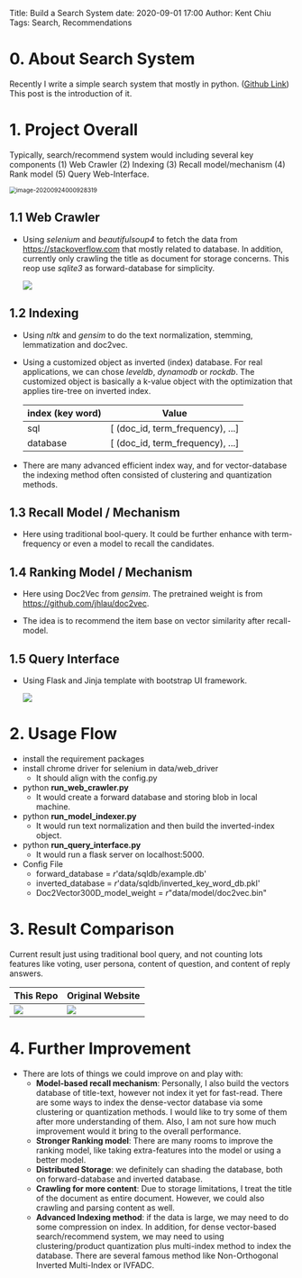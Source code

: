 Title: Build a Search System
date: 2020-09-01 17:00
Author: Kent Chiu
Tags: Search, Recommendations



# 0. About Search System



Recently I write a simple search system that mostly in python. ([Github Link](https://github.com/KentChun33333/search_eng)) This post is the introduction of it. 



# 1. Project Overall

Typically, search/recommend system would including several key components (1) Web Crawler (2) Indexing (3) Recall model/mechanism (4) Rank model (5) Query Web-Interface. 

<img src="image\system_flow.png" alt="image-20200924000928319" style="zoom:75%;" />



## 1.1 Web Crawler 

- Using *selenium* and *beautifulsoup4* to fetch the data from https://stackoverflow.com that mostly related to database. In addition, currently only crawling the title as document for storage concerns. This reop use *sqlite3* as forward-database for simplicity. 

  <img src="image\forward_db.png">

  

## 1.2 Indexing

- Using *nltk* and *gensim* to do the text normalization, stemming, lemmatization and doc2vec. 

- Using a customized object as inverted (index) database. For real applications, we can chose *leveldb*, *dynamodb* or *rockdb*. The customized object is basically a k-value object with the optimization that applies tire-tree on inverted index. 

  | index (key word) | Value                            |
  | ---------------- | -------------------------------- |
  | sql              | [ (doc_id, term_frequency), ...] |
  | database         | [ (doc_id, term_frequency), ...] |

- There are many advanced efficient index way, and for vector-database the indexing method often consisted of clustering and quantization methods.

## 1.3 Recall Model / Mechanism

- Here using traditional bool-query.  It could be further enhance with term-frequency or even a model to recall the candidates.

  

## 1.4 Ranking Model / Mechanism

- Here using Doc2Vec from *gensim*. The pretrained weight is from https://github.com/jhlau/doc2vec. 

- The idea is to recommend the item base on vector similarity after recall-model.

  

## 1.5 Query Interface

- Using Flask and Jinja template with bootstrap UI framework. 

  <img src="image\demo.gif"> 



# 2. Usage Flow

- install the requirement packages 
- install chrome driver for selenium in data/web_driver
  - It should align with the config.py
- python **run_web_crawler.py** 
  - It would create a forward database and storing blob in local machine.
- python **run_model_indexer.py** 
  - It would run text normalization and then build the inverted-index object. 
- python **run_query_interface.py**
  - It would run a flask server on localhost:5000. 
- Config File 
  - forward_database = *r*'data/sqldb/example.db'
  - inverted_database = *r*'data/sqldb/inverted_key_word_db.pkl'
  - Doc2Vector300D_model_weight = *r*"data/model/doc2vec.bin"



# 3. Result Comparison

Current result just using traditional bool query, and not counting lots features like voting, user persona, content of question, and content of reply answers. 

| This Repo                     | Original Website            |
| ----------------------------- | --------------------------- |
| <img src="image\image_2.png"> | <img src="image\image.png"> |


# 4. Further Improvement 
- There are lots of things we could improve on and play with:
  - **Model-based recall mechanism**:  Personally, I also build the vectors database of title-text, however not index it yet for fast-read. There are some ways to index the dense-vector database via some clustering or quantization methods. I would like to try some of them after more understanding of them.  Also, I am not sure how much improvement would it bring to the overall performance.
  - **Stronger Ranking model**: There are many rooms to improve the ranking model, like taking extra-features into the model or using a better model.  
  - **Distributed Storage**: we definitely can shading the database, both on forward-database and inverted database.
  - **Crawling for more content**: Due to storage limitations, I treat the title of the document as entire document. However, we could also crawling and parsing content as well.
  - **Advanced Indexing method**: if the data is large, we may need to do some compression on index. In addition, for dense vector-based search/recommend system, we may need to using clustering/product quantization plus multi-index method to index the database. There are several famous method like Non-Orthogonal Inverted Multi-Index or IVFADC.
